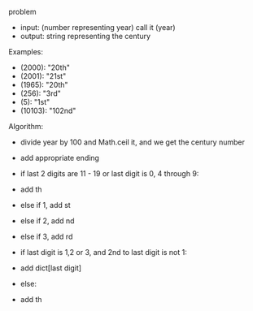 problem
- input: (number representing year) call it (year)
- output: string representing the century


Examples:
- (2000): "20th"
- (2001): "21st"
- (1965): "20th"
- (256): "3rd"
- (5): "1st"
- (10103): "102nd"

Algorithm:
- divide year by 100 and Math.ceil it, and we get the century number
- add appropriate ending
 - if last 2 digits are 11 - 19 or last digit is 0, 4 through 9:
  - add th
 - else if 1, add st
 - else if 2, add nd
 - else if 3, add rd

 - if last digit is 1,2 or 3, and 2nd to last digit is not 1:
  - add dict[last digit]
 - else:
  - add th 